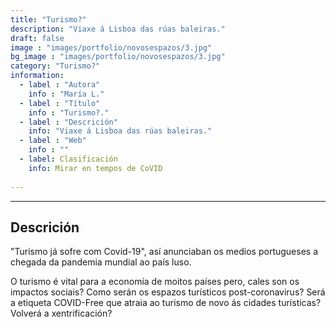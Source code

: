 ```yaml
---
title: "Turismo?"
description: "Viaxe á Lisboa das rúas baleiras."
draft: false
image : "images/portfolio/novosespazos/3.jpg"
bg_image : "images/portfolio/novosespazos/3.jpg"
category: "Turismo?"
information:
  - label : "Autora"
    info : "María L."
  - label : "Título"
    info : "Turismo?."
  - label : "Descrición"
    info: "Viaxe á Lisboa das rúas baleiras."
  - label : "Web"
    info : ""
  - label: Clasificación
    info: Mirar en tempos de CoVID
      
---
```


---
## Descrición

"Turismo já sofre com Covid-19", así anunciaban os medios portugueses a chegada da pandemia mundial ao país luso.

O turismo é vital para a economía de moitos países pero, cales son os impactos sociais? Como serán os espazos turísticos post-coronavirus? Será a etiqueta COVID-Free que atraia ao turismo de novo ás cidades turísticas? Volverá a xentrificación?